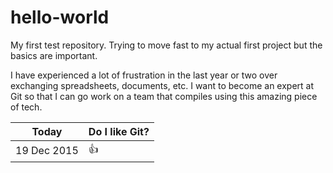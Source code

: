 # hello-world
My first test repository. Trying to move fast to my actual first project but the basics are important.



I have experienced a lot of frustration in the last year or two over exchanging spreadsheets, documents, etc. I want to become an expert at Git so that I can go work on a team that compiles using this amazing piece of tech.

Today | Do I like Git?
---- | ----
19 Dec 2015 | :thumbsup:
